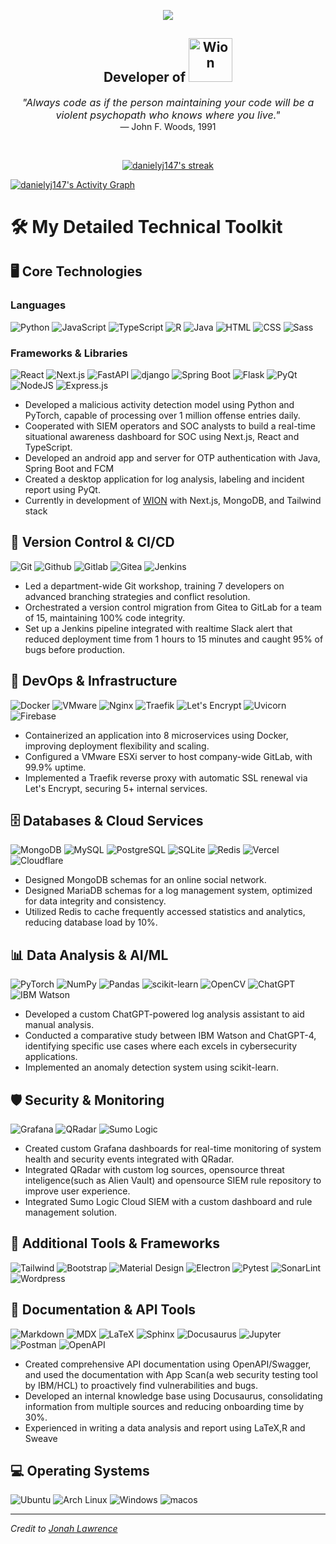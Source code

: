 
<p align="center">
  <a href="https://github.com/danielyj147">
    <img src="https://readme-typing-svg.demolab.com/?lines=Daniel%20Jeong;Full-stack%20Web%20Developer;English%2FKorean%20Speaker;5%2B%20years%20of%20coding%20experience;&font=Fira%20Code&center=true&width=440&height=45&color=f75c7e&vCenter=true&pause=1000&size=22" /></a>
</p>

<h2 align="center"> Developer of <a href="https://www.wion237.com">
    <img alt="Wion" title="Wion Website" src="https://www.wion237.com/_next/static/media/wion_intro.77289102.svg" width=70 /></a> 
</h2>
  
<p align="center">
  <span style="font-size: 12pt; font-style: italic;">"Always code as if the person maintaining your code will be a violent psychopath who knows where you live."</span>
  <br/>
  — John F. Woods, 1991
</p>

<br/>
<div style="display: flex; justify-content: center; margin: 1em 0;">
  <a href="https://github.com/DenverCoder1/github-readme-streak-stats">
    <img title="🔥 Get streak stats for your profile at git.io/streak-stats" alt="danielyj147's streak" src="https://github-readme-streak-stats-9m8ugfa77-denvercoder1.vercel.app/?user=danielyj147&theme=monokai-metallian&hide_border=true"/>
  </a>
</div>

  <!-- https://github.com/ashutosh00710/github-readme-activity-graph -->

  <a href="https://github.com/ashutosh00710/github-readme-activity-graph"><img alt="danielyj147's Activity Graph" src="https://github-readme-activity-graph.vercel.app/graph/?username=danielyj147&bg_color=1F222E&color=F8D866&line=F85D7F&point=FFFFFF&hide_border=true" /></a>


# 🛠️ My Detailed Technical Toolkit

## 🖥️ Core Technologies

### Languages
![Python](https://img.shields.io/badge/Python-14354C.svg?logo=python&logoColor=white)
![JavaScript](https://img.shields.io/badge/JavaScript-F7DF1E.svg?logo=javascript&logoColor=black)
![TypeScript](https://img.shields.io/badge/TypeScript-007ACC.svg?logo=typescript&logoColor=white)
![R](https://img.shields.io/badge/R-276DC3.svg?logo=R&logoColor=white)
![Java](https://img.shields.io/badge/Java-007396.svg?logo=java&logoColor=white)
![HTML](https://img.shields.io/badge/HTML-E34F26.svg?logo=html5&logoColor=white)
![CSS](https://img.shields.io/badge/CSS-1572B6.svg?logo=css3&logoColor=white)
![Sass](https://img.shields.io/badge/Sass-CC6699.svg?logo=sass&logoColor=white)

### Frameworks & Libraries
![React](https://img.shields.io/badge/React-%2320232a.svg?logo=react&logoColor=%2361DAFB)
![Next.js](https://img.shields.io/badge/Next-black?logo=next.js&logoColor=white)
![FastAPI](https://img.shields.io/badge/FastAPI-005571.svg?logo=FastAPI&logoColor=white)
![django](https://img.shields.io/badge/django-%23092E20.svg?logo=django&logoColor=white)
![Spring Boot](https://img.shields.io/badge/Spring%20Boot-6DB33F.svg?logo=spring-boot&logoColor=white)
![Flask](https://img.shields.io/badge/Flask-000000.svg?logo=flask&logoColor=white)
![PyQt](https://img.shields.io/badge/PyQt-41CD52.svg?logo=qt&logoColor=white)
![NodeJS](https://img.shields.io/badge/Node.js-43853D.svg?logo=node.js&logoColor=white)
![Express.js](https://img.shields.io/badge/Express.js-404d59.svg?logo=express&logoColor=white)

- Developed a malicious activity detection model using Python and PyTorch, capable of processing over 1 million offense entries daily.
- Cooperated with SIEM operators and SOC analysts to build a real-time situational awareness dashboard for SOC using Next.js, React and TypeScript.
- Developed an android app and server for OTP authentication with Java, Spring Boot and FCM
- Created a desktop application for log analysis, labeling and incident report using PyQt.
- Currently in development of [WION](https://www.wion237.com) with Next.js, MongoDB, and Tailwind stack

## 🔀 Version Control & CI/CD

![Git](https://img.shields.io/badge/Git-%23F05033.svg?logo=git&logoColor=white)
![Github](https://img.shields.io/badge/Github-%23181717.svg?logo=github&logoColor=white)
![Gitlab](https://img.shields.io/badge/Gitlab-%23181717.svg?logo=gitlab&logoColor=white)
![Gitea](https://img.shields.io/badge/Gitea-34495E.svg?logo=Gitea&logoColor=5D9425)
![Jenkins](https://img.shields.io/badge/Jenkins-%232C5263.svg?logo=Jenkins&logoColor=white)

- Led a department-wide Git workshop, training 7 developers on advanced branching strategies and conflict resolution.
- Orchestrated a version control migration from Gitea to GitLab for a team of 15, maintaining 100% code integrity.
- Set up a Jenkins pipeline integrated with realtime Slack alert that reduced deployment time from 1 hours to 15 minutes and caught 95% of bugs before production.

## 🐳 DevOps & Infrastructure

![Docker](https://img.shields.io/badge/docker-%230db7ed.svg?logo=docker&logoColor=white)
![VMware](https://img.shields.io/badge/VMware%20ESXi-0095D3.svg?logo=VMware&logoColor=white)
![Nginx](https://img.shields.io/badge/Nginx-009639.svg?logo=nginx&logoColor=white)
![Traefik](https://img.shields.io/badge/Traefik-24A1C1.svg?logo=traefik&logoColor=white)
![Let's Encrypt](https://img.shields.io/badge/Let's%20Encrypt-003A70.svg?logo=letsencrypt&logoColor=white)
![Uvicorn](https://img.shields.io/badge/Uvicorn-2B3539.svg?logo=gunicorn&logoColor=white)
![Firebase](https://img.shields.io/badge/Firebase-FFCA28.svg?logo=firebase&logoColor=black)

- Containerized an application into 8 microservices using Docker, improving deployment flexibility and scaling.
- Configured a VMware ESXi server to host company-wide GitLab, with 99.9% uptime.
- Implemented a Traefik reverse proxy with automatic SSL renewal via Let's Encrypt, securing 5+ internal services.

## 🗄️ Databases & Cloud Services

![MongoDB](https://img.shields.io/badge/MongoDB-4ea94b.svg?logo=mongodb&logoColor=white)
![MySQL](https://img.shields.io/badge/MySQL-00f.svg?logo=mysql&logoColor=white)
![PostgreSQL](https://img.shields.io/badge/PostgreSQL-316192.svg?logo=postgresql&logoColor=white)
![SQLite](https://img.shields.io/badge/SQLite-07405e.svg?logo=sqlite&logoColor=white)
![Redis](https://img.shields.io/badge/redis-%23DD0031.svg?logo=redis&logoColor=white)
![Vercel](https://img.shields.io/badge/Vercel-000000.svg?logo=vercel&logoColor=white)
![Cloudflare](https://img.shields.io/badge/Cloudflare%20Images-F38020.svg?logo=Cloudflare&logoColor=white)

- Designed MongoDB schemas for an online social network.
- Designed MariaDB schemas for a log management system, optimized for data integrity and consistency.
- Utilized Redis to cache frequently accessed statistics and analytics, reducing database load by 10%.

## 📊 Data Analysis & AI/ML

![PyTorch](https://img.shields.io/badge/PyTorch-%23EE4C2C.svg?logo=PyTorch&logoColor=white)
![NumPy](https://img.shields.io/badge/Numpy-013243.svg?logo=numpy&logoColor=white)
![Pandas](https://img.shields.io/badge/Pandas-150458.svg?logo=pandas&logoColor=white)
![scikit-learn](https://img.shields.io/badge/scikit--learn-F7931E.svg?logo=scikit-learn&logoColor=white)
![OpenCV](https://img.shields.io/badge/OpenCV-5C3EE8.svg?logo=opencv&logoColor=white)
![ChatGPT](https://img.shields.io/badge/ChatGPT-412991.svg?logo=openai&logoColor=white)
![IBM Watson](https://img.shields.io/badge/IBM%20Watson-BE95FF.svg?logo=ibm-watson&logoColor=white)

- Developed a custom ChatGPT-powered log analysis assistant to aid manual analysis.
- Conducted a comparative study between IBM Watson and ChatGPT-4, identifying specific use cases where each excels in cybersecurity applications.
- Implemented an anomaly detection system using scikit-learn.

## 🛡️ Security & Monitoring

![Grafana](https://img.shields.io/badge/Grafana-F46800.svg?logo=grafana&logoColor=white)
![QRadar](https://img.shields.io/badge/QRadar-052FAD.svg?logo=ibm&logoColor=white)
![Sumo Logic](https://img.shields.io/badge/Sumo%20Logic-000099.svg?logo=sumo-logic&logoColor=white)

- Created custom Grafana dashboards for real-time monitoring of system health and security events integrated with QRadar.
- Integrated QRadar with custom log sources, opensource threat inteligence(such as Alien Vault) and opensource SIEM rule repository to improve user experience.  
- Integrated Sumo Logic Cloud SIEM with a custom dashboard and rule management solution. 

## 🧰 Additional Tools & Frameworks

![Tailwind](https://img.shields.io/badge/tailwindcss-%2338B2AC.svg?logo=tailwind-css&logoColor=white)
![Bootstrap](https://img.shields.io/badge/Bootstrap-7952B3.svg?logo=bootstrap&logoColor=white)
![Material Design](https://img.shields.io/badge/Material%20Design-0081CB.svg?logo=material-design&logoColor=white)
![Electron](https://img.shields.io/badge/Electron-20232e.svg?logo=electron&logoColor=white)
![Pytest](https://img.shields.io/badge/Pytest-0A9EDC.svg?logo=pytest&logoColor=white)
![SonarLint](https://img.shields.io/badge/-SonarLint-CB2029?logo=sonarlint&logoColor=white)
![Wordpress](https://img.shields.io/badge/Wordpress-21759B?logo=wordpress&logoColor=white)

## 📝 Documentation & API Tools

![Markdown](https://img.shields.io/badge/Markdown-000000.svg?logo=markdown&logoColor=white)
![MDX](https://img.shields.io/badge/MDX-000000.svg?logo=MDX&logoColor=white)
![LaTeX](https://img.shields.io/badge/LaTeX-008080.svg?logo=LaTeX&logoColor=white)
![Sphinx](https://img.shields.io/badge/Sphinx-025E8C.svg?logo=sphinx&logoColor=white)
![Docusaurus](https://img.shields.io/badge/Docusarus-2EC866.svg?logo=docusaurus&logoColor=white)
![Jupyter](https://img.shields.io/badge/Jupyter-F37626.svg?logo=Jupyter&logoColor=white)
![Postman](https://img.shields.io/badge/Postman-FF6C37?logo=postman&logoColor=white)
![OpenAPI](https://img.shields.io/badge/OpenAPI-6BA539?logo=openapiinitiative&logoColor=white)

- Created comprehensive API documentation using OpenAPI/Swagger, and used the documentation with App Scan(a web security testing tool by IBM/HCL) to proactively find vulnerabilities and bugs. 
- Developed an internal knowledge base using Docusaurus, consolidating information from multiple sources and reducing onboarding time by 30%.
- Experienced in writing a data analysis and report using LaTeX,R and Sweave

## 💻 Operating Systems

![Ubuntu](https://img.shields.io/badge/Ubuntu-E95420.svg?logo=ubuntu&logoColor=white)
![Arch Linux](https://img.shields.io/badge/Arch%20Linux-1793D1.svg?logo=arch-linux&logoColor=white)
![Windows](https://img.shields.io/badge/Windows-1793D1.svg?logo=microsoft&logoColor=white)
![macos](https://img.shields.io/badge/MacOS-000000.svg?logo=macos&logoColor=white)

---


*Credit to [Jonah Lawrence](https://github.com/DenverCoder1)*